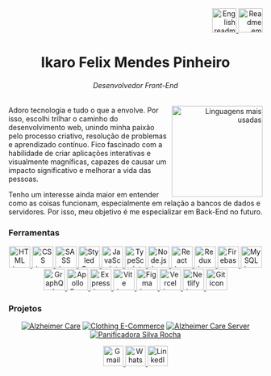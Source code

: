 <div align="right">
  <a href="https://github.com/ikarofelix/ikarofelix/blob/main/readme-en.md">
   <img width=48 src="https://flagcdn.com/128x96/us.png" alt="English readme" title="English readme" />
  </a>
  <a href="https://github.com/ikarofelix/ikarofelix/blob/main/README.md">
   <img width=48 src="https://flagcdn.com/128x96/br.png" alt="Readme em português" title="Readme em português" />
  </a>
</div>

<div align="center">
  <h1>Ikaro Felix Mendes Pinheiro</h1>
  <h6>Desenvolvedor Front-End</h6>
</div>

<div align="right">
     <a href="https://github.com/ikarofelix">
        <img height="180em" src="https://github-readme-stats.vercel.app/api/top-langs/?username=ikarofelix&layout=compact&theme=dark"
        alt="Linguagens mais usadas" align="right">
    </a>
</div>

Adoro tecnologia e tudo o que a envolve. Por isso, escolhi trilhar o caminho do desenvolvimento web, unindo minha paixão pelo processo criativo, resolução de problemas e aprendizado contínuo. Fico fascinado com a habilidade de criar aplicações interativas e visualmente magníficas, capazes de causar um impacto significativo e melhorar a vida das pessoas.

Tenho um interesse ainda maior em entender como as coisas funcionam, especialmente em relação a bancos de dados e servidores. Por isso, meu objetivo é me especializar em Back-End no futuro.

<h3>Ferramentas</h3>
<div align="center">
<a href="https://developer.mozilla.org/en-US/docs/Web/HTML">
  <img width=42 height=42 src="https://skillicons.dev/icons?i=html" alt="HTML icon" title="HTML" />
</a>

<a href="https://developer.mozilla.org/en-US/docs/Web/CSS">
  <img width=42 height=42 src="https://skillicons.dev/icons?i=css" alt="CSS icon" title="CSS" />
</a>

<a href="https://sass-lang.com/">
  <img width=42 height=42 src="https://skillicons.dev/icons?i=sass" alt="SASS icon" title="SASS" />
</a>

<a href="https://styled-components.com/">
  <img width=42 height=42 src="https://skillicons.dev/icons?i=styledcomponents" alt="Styled Components icon" title="Styled Components" />
</a>

<a href="https://developer.mozilla.org/en-US/docs/Web/JavaScript">
  <img width=42 height=42 src="https://skillicons.dev/icons?i=javascript" alt="JavaScript icon" title="JavaScript" />
</a>

<a href="https://www.typescriptlang.org/">
  <img width=42 height=42 src="https://skillicons.dev/icons?i=typescript" alt="TypeScript icon" title="TypeScript" />
</a>

<a href="https://nodejs.org/">
  <img width=42 height=42 src="https://skillicons.dev/icons?i=nodejs" alt="Node.js icon" title="Node.js" />
</a>

<a href="https://reactjs.org/">
  <img width=42 height=42 src="https://skillicons.dev/icons?i=react" alt="React icon" title="React" />
</a>

<a href="https://redux.js.org/">
  <img width=42 height=42 src="https://skillicons.dev/icons?i=redux" alt="Redux icon" title="Redux" />
</a>

<a href="https://firebase.google.com/">
  <img width=42 height=42 src="https://skillicons.dev/icons?i=firebase" alt="Firebase icon" title="Firebase" />
</a>

<a href="https://www.mysql.com/">
  <img width=42 height=42 src="https://skillicons.dev/icons?i=mysql" alt="MySQL icon" title="MySQL" />
</a>

<a href="https://graphql.org/">
  <img width=42 height=42 src="https://skillicons.dev/icons?i=graphql" alt="GraphQL icon" title="GraphQL" />
</a>

<a href="https://www.apollographql.com/">
  <img width=42 height=42 src="https://skillicons.dev/icons?i=apollo" alt="Apollo GraphQL icon" title="Apollo GraphQL" />
</a>

<a href="https://expressjs.com/">
  <img width=42 height=42 src="https://skillicons.dev/icons?i=express" alt="Express icon" title="Express" />
</a>

<a href="https://vitejs.dev/">
  <img width=42 height=42 src="https://skillicons.dev/icons?i=vite" alt="Vite icon" title="Vite" />
</a>

<a href="https://www.figma.com/">
  <img width=42 height=42 src="https://skillicons.dev/icons?i=figma" alt="Figma icon" title="Figma" />
</a>

<a href="https://vercel.com/">
  <img width=42 height=42 src="https://skillicons.dev/icons?i=vercel" alt="Vercel icon" title="Vercel" />
</a>

<a href="https://www.netlify.com/">
  <img width=42 height=42 src="https://skillicons.dev/icons?i=netlify" alt="Netlify icon" title="Netlify" />
</a>

<a href="https://git-scm.com/">
  <img width=42 height=42 src="https://skillicons.dev/icons?i=git" alt="Git icon" title="Git" />
</a>
</div>

<h3>Projetos</h3>
<div align="center">
  
  [![Alzheimer Care](https://github-readme-stats.vercel.app/api/pin/?username=ikarofelix&repo=alzheimer-care&theme=dark)](https://github.com/ikarofelix/alzheimer-care)
  [![Clothing E-Commerce](https://github-readme-stats.vercel.app/api/pin/?username=ikarofelix&repo=clothing-e-commerce&theme=dark)](https://github.com/ikarofelix/clothing-e-commerce)
  [![Alzheimer Care Server](https://github-readme-stats.vercel.app/api/pin/?username=ikarofelix&repo=alzheimer-care-server&theme=dark)](https://github.com/ikarofelix/alzheimer-care-server)
  [![Panificadora Silva Rocha](https://github-readme-stats.vercel.app/api/pin/?username=ikarofelix&repo=panificadora-silva-rocha&theme=dark)](https://github.com/ikarofelix/panificadora-silva-rocha)
</div>

<div align="center">
  <a href="mailto:ikaroisdm@gmail.com">
    <img width=40 height=40 src="https://static.vecteezy.com/system/resources/previews/016/716/465/non_2x/gmail-icon-free-png.png" alt="Gmail icon" title="Gmail"/>
  </a>
  <a href="https://api.whatsapp.com/send/?phone=%2B5531998056550&text=Oi,%20vi%20seu%20GitHub&type=phone_number&app_absent=0">
    <img width=40 height=40 src="https://cdn2.iconfinder.com/data/icons/social-messaging-ui-color-shapes-2-free/128/social-whatsapp-circle-512.png" alt="WhatsApp icon" title="WhatsApp"/>
  </a>
  <a href="https://www.linkedin.com/in/ikarofelix/?locale=pt_BR">
    <img width=40 height=40 src="https://upload.wikimedia.org/wikipedia/commons/thumb/f/f8/LinkedIn_icon_circle.svg/1200px-LinkedIn_icon_circle.svg.png" alt="LinkedIn icon" title="LinkedIn"/>
  </a>
</div>
